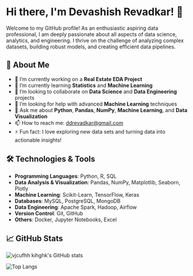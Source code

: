 # Hi there, I'm Devashish Revadkar! 👋

Welcome to my GitHub profile! As an enthusiastic aspiring data professional, I am deeply passionate about all aspects of data science, analytics, and engineering. I thrive on the challenge of analyzing complex datasets, building robust models, and creating efficient data pipelines.

## 🚀 About Me

- 🔭 I’m currently working on a **Real Estate EDA Project**
- 🌱 I’m currently learning **Statistics** and **Machine Learning**
- 👯 I’m looking to collaborate on **Data Science** and **Data Engineering** projects
- 🤔 I’m looking for help with advanced **Machine Learning** techniques
- 💬 Ask me about **Python**, **Pandas**, **NumPy**, **Machine Learning**, and **Data Visualization**
- 📫 How to reach me: ddrevadkar@gmail.com
- ⚡ Fun fact: I love exploring new data sets and turning data into actionable insights!

## 🛠️ Technologies & Tools

- **Programming Languages**: Python, R, SQL
- **Data Analysis & Visualization**: Pandas, NumPy, Matplotlib, Seaborn, Plotly
- **Machine Learning**: Scikit-Learn, TensorFlow, Keras
- **Databases**: MySQL, PostgreSQL, MongoDB
- **Data Engineering**: Apache Spark, Hadoop, Airflow
- **Version Control**: Git, GitHub
- **Others**: Docker, Jupyter Notebooks, Excel

## 📈 GitHub Stats

![vjcufhh kihghk's GitHub stats](https://github-readme-stats.vercel.app/api?username=yourusername&show_icons=true&theme=radical)

![Top Langs](https://github-readme-stats.vercel.app/api/top-langs/?username=yourusername&layout=compact&theme=radical)
